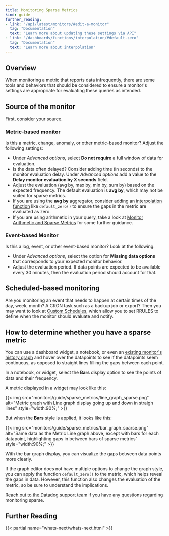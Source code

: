 ```yaml
---
title: Monitoring Sparse Metrics
kind: guide
further_reading:
- link: "/api/latest/monitors/#edit-a-monitor"
  tag: "Documentation"
  text: "Learn more about updating these settings via API"
- link: "/dashboards/functions/interpolation/#default-zero"
  tag: "Documentation"
  text: "Learn more about interpolation"
---
```


## Overview

When monitoring a metric that reports data infrequently, there are some tools and behaviors that should be considered to ensure a monitor's settings are appropriate for evaluating these queries as intended. 

## Source of the monitor

First, consider your source.

### Metric-based monitor

Is this a metric, change, anomaly, or other metric-based monitor? Adjust the following settings:

* Under *Advanced options*, select **Do not require** a full window of data for evaluation.
* Is the data often delayed? Consider adding time (in seconds) to the monitor evaluation delay. Under *Advanced options* add a value to the **Delay monitor evaluation by X seconds** field.
* Adjust the evaluation (avg by, max by, min by, sum by) based on the expected frequency. The default evaluation is **avg by**, which may not be suited for sparse metrics.
* If you are using the **avg by** aggregator, consider adding an [interpolation function][1] like `default_zero()` to ensure the gaps in the metric are evaluated as zero.
* If you are using arithmetic in your query, take a look at [Monitor Arithmetic and Sparse Metrics][2] for some further guidance.


### Event-based Monitor 

Is this a log, event, or other event-based monitor? Look at the following:

* Under *Advanced options*, select the option for **Missing data options** that corresponds to your expected monitor behavior.
* Adjust the evaluation period. If data points are expected to be available every 30 minutes, then the evaluation period should account for that.


## Scheduled-based monitoring

Are you monitoring an event that needs to happen at certain times of the day, week, month? A CRON task such as a backup job or export? Then you may want to look at [Custom Schedules][3], which allow you to set RRULES to define when the monitor should evaluate and notify.

## How to determine whether you have a sparse metric

You can use a dashboard widget, a notebook, or even an [existing monitor's history graph][5] and hover over the datapoints to see if the datapoints seem continuous, as opposed to straight lines filling the gaps between each point.

In a notebook, or widget, select the **Bars** display option to see the points of data and their frequency.


A metric displayed in a widget may look like this:

{{< img src="monitors/guide/sparse_metrics/line_graph_sparse.png" alt="Metric graph with Line graph display going up and down in straigh lines" style="width:90%;" >}}

But when the **Bars** style is applied, it looks like this:

{{< img src="monitors/guide/sparse_metrics/bar_graph_sparse.png" alt="Same data as the Metric Line graph above, except with bars for each datapoint, highlighting gaps in between bars of sparse metrics" style="width:90%;" >}}

With the bar graph display, you can visualize the gaps between data points more clearly. 

If the graph editor does not have multiple options to change the graph style, you can apply the function `default_zero()` to the metric, which helps reveal the gaps in data. However, this function also changes the evaluation of the metric, so be sure to understand the implications.

[Reach out to the Datadog support team][4] if you have any questions regarding monitoring sparse.

## Further Reading

{{< partial name="whats-next/whats-next.html" >}}

[1]: /dashboards/functions/interpolation/#default-zero
[2]: /monitors/guide/monitor-arithmetic-and-sparse-metrics
[3]: /monitors/guide/custom_schedules/?tab=day
[4]: /help/
[5]: /monitors/manage/status/#investigate-a-monitor-in-a-notebook